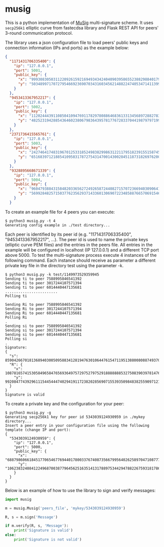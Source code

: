 # musig
This is a python implementation of [MuSig](https://eprint.iacr.org/2018/068.pdf) multi-signature scheme. It uses `secp256k1` elliptic curve from fastecdsa library and Flask REST API for peers' 3-round communication protocol.

The library uses a json configuration file to load peers' public keys and connection information (IPs and ports) as the example below:
```json
{
  "1171431706335400": {
    "ip": "127.0.0.1",
    "port": 5001,
    "public_key": {
      "x": "99930830503112209261592169493434240409039586552388298840179708253245074360017",
      "y": "5034899717072795466923690703431603456214882247405347141139963223839930965625"
    }
  },
  "9453413367952217": {
    "ip": "127.0.0.1",
    "port": 5002,
    "public_key": {
      "x": "112024443911085041094769117829780886468361331345689728827839398871173357240798",
      "y": "48252319428854364602380679836439578177672833704419879797199311460977547031175"
    }
  },
  "2371736415565761": {
    "ip": "127.0.0.1",
    "port": 5003,
    "public_key": {
      "x": "24274641748319670125331852498382998631221179518239155158745285046386749561609",
      "y": "65168397121885410958317872754314700143002845118731826976200433535642617228488"
    }
  },
  "9328895668671339": {
    "ip": "127.0.0.1",
    "port": 5004,
    "public_key": {
      "x": "96047938843158482033656272492658724408271570723669403090641451702233876221265",
      "y": "56992848257150377623562937143360130690722348588766570691546602933679246614074"
    }
  }

```

To create an example file for 4 peers you can execute:
```
$ python3 musig.py -t 4
Generating config example in ./test directory...
```

Each peer is identified by its peer id (e.g. "1171431706335400", "9453413367952217", ...). The peer id is used to name the private keys (elliptic curve PEM files) and the entries in the peers file. All entries in the example will be configured in localhost (IP 127.0.0.1) and a different TCP port above 5000. To test the multi-signature process execute 4 instances of the following command. Each instance should receive as parameter a different private key file in the directory test using the parameter -k.
```
$ python3 musig.py -k test/1149973529359945
Sending ti to peer 7588995846541392
Sending ti to peer 3017244107571394
Sending ti to peer 6014440447135681
........................
Polling ti

Sending Ri to peer 7588995846541392
Sending Ri to peer 3017244107571394
Sending Ri to peer 6014440447135681
Polling Ri
.
Sending si to peer 7588995846541392
Sending si to peer 3017244107571394
Sending si to peer 6014440447135681
Polling si
.
Signature:
{
  "s": 85904266701813689403005095883412819476301064476154711951388008088749370209023,
  "R": {
    "x": 10878165741530584965847656936497572975279752918888888532750839039781476757814,
    "y": 99208477439296111544544474029419117238202856907155393509848382559097121519266
  }
}
Signature is valid

```

To create a private key and the configuration for your peer:
```
$ python3 musig.py -g
Generating secp256k1 key for peer id 5343039124930959 in ./mykey directory...
Insert a peer entry in your configuration file using the following template (change IP and port):
{
  "5343039124930959": {
    "ip": "127.0.0.1",
    "port": 5000,
    "public_key": {
      "x": "68879860661845177065467769440178003376740873566799564026258970471087772554000",
      "y": "106238324084122496870038779645625163514131788975344294788226759318178633110175"
    }
  }
}
```

Below is an example of how to use the library to sign and verify messages:
```python
import musig

m = musig.Musig('peers_file', 'mykey/5343039124930959')

R, s = m.sign('Message')

if m.verify(R, s, 'Message'):
    print('Signature is valid')
else:
    print('Signature is not valid')
```
